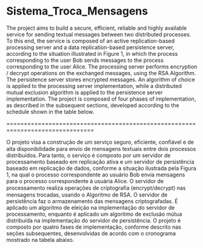 # Sistema_Troca_Mensagens

The project aims to build a secure, efficient, reliable and highly available service for sending textual messages between two distributed processes. To this end, the service is composed of an active replication-based processing server and a data replication-based persistence server, according to the situation illustrated in Figure 1, in which the process corresponding to the user Bob sends messages to the process corresponding to the user Alice. The processing server performs encryption / decrypt operations on the exchanged messages, using the RSA Algorithm. The persistence server stores encrypted messages. An algorithm of choice is applied to the processing server implementation, while a distributed mutual exclusion algorithm is applied to the persistence server implementation. The project is composed of four phases of implementation, as described in the subsequent sections, developed according to the schedule shown in the table below.

===============================================================================

O projeto visa a construção de um serviço seguro, eﬁciente, conﬁável e de alta disponibilidade para envio de mensagens textuais entre dois processos distribuídos. Para tanto, o serviço é composto por um servidor de processamento baseado em replicação ativa e um servidor de persistência baseado em replicação de dados, conforme a situação ilustrada pela Figura 1, na qual o processo correspondente ao usuário Bob envia mensagens para o processo correspondente à usuária Alice. O servidor de processamento realiza operações de criptograﬁa (encrypt/decrypt) nas mensagens trocadas, usando o Algoritmo de RSA. O servidor de persistência faz o armazenamento das mensagens criptografadas. É aplicado um algoritmo de eleição na implementação do servidor de processamento, enquanto é aplicado um algoritmo de exclusão mútua distribuída na implementação do servidor de persistência. O projeto é composto por quatro fases de implementação, conforme descrito nas seções subsequentes, desenvolvidas de acordo com o cronograma mostrado na tabela abaixo.
